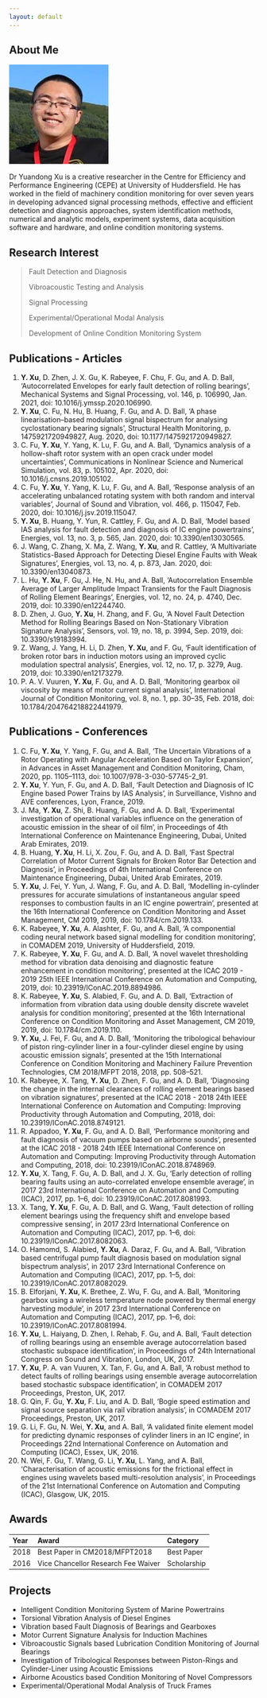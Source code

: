 ```yaml
---
layout: default
---
```


## About Me

<img class="profile-picture" src="assets/img/profile.jpg">

Dr Yuandong Xu is a creative researcher in the Centre for Efficiency and Performance Engineering (CEPE) at University of Huddersfield. He has worked in the field of machinery condition monitoring for over seven years in developing advanced signal processing methods, effective and efficient detection and diagnosis approaches, system identification methods, numerical and analytic models, experiment systems, data acquisition software and hardware, and online condition monitoring systems.

## Research Interest

>  Fault Detection and Diagnosis
>  
>  Vibroacoustic Testing and Analysis
>  
>  Signal Processing
>  
>  Experimental/Operational Modal Analysis
>  
>  Development of Online Condition Monitoring System

## Publications - Articles

1. **Y. Xu**, D. Zhen, J. X. Gu, K. Rabeyee, F. Chu, F. Gu, and A. D. Ball, ‘Autocorrelated Envelopes for early fault detection of rolling bearings’, Mechanical Systems and Signal Processing, vol. 146, p. 106990, Jan. 2021, doi: 10.1016/j.ymssp.2020.106990.
2. **Y. Xu**, C. Fu, N. Hu, B. Huang, F. Gu, and A. D. Ball, ‘A phase linearisation–based modulation signal bispectrum for analysing cyclostationary bearing signals’, Structural Health Monitoring, p. 1475921720949827, Aug. 2020, doi: 10.1177/1475921720949827.
3. C. Fu, **Y. Xu**, Y. Yang, K. Lu, F. Gu, and A. Ball, ‘Dynamics analysis of a hollow-shaft rotor system with an open crack under model uncertainties’, Communications in Nonlinear Science and Numerical Simulation, vol. 83, p. 105102, Apr. 2020, doi: 10.1016/j.cnsns.2019.105102.
4. C. Fu, **Y. Xu**, Y. Yang, K. Lu, F. Gu, and A. Ball, ‘Response analysis of an accelerating unbalanced rotating system with both random and interval variables’, Journal of Sound and Vibration, vol. 466, p. 115047, Feb. 2020, doi: 10.1016/j.jsv.2019.115047.
5. **Y. Xu**, B. Huang, Y. Yun, R. Cattley, F. Gu, and A. D. Ball, ‘Model based IAS analysis for fault detection and diagnosis of IC engine powertrains’, Energies, vol. 13, no. 3, p. 565, Jan. 2020, doi: 10.3390/en13030565.
6. J. Wang, C. Zhang, X. Ma, Z. Wang, **Y. Xu**, and R. Cattley, ‘A Multivariate Statistics-Based Approach for Detecting Diesel Engine Faults with Weak Signatures’, Energies, vol. 13, no. 4, p. 873, Jan. 2020, doi: 10.3390/en13040873.
7. L. Hu, **Y. Xu**, F. Gu, J. He, N. Hu, and A. Ball, ‘Autocorrelation Ensemble Average of Larger Amplitude Impact Transients for the Fault Diagnosis of Rolling Element Bearings’, Energies, vol. 12, no. 24, p. 4740, Dec. 2019, doi: 10.3390/en12244740.
8. D. Zhen, J. Guo, **Y. Xu**, H. Zhang, and F. Gu, ‘A Novel Fault Detection Method for Rolling Bearings Based on Non-Stationary Vibration Signature Analysis’, Sensors, vol. 19, no. 18, p. 3994, Sep. 2019, doi: 10.3390/s19183994.
9. Z. Wang, J. Yang, H. Li, D. Zhen, **Y. Xu**, and F. Gu, ‘Fault identification of broken rotor bars in induction motors using an improved cyclic modulation spectral analysis’, Energies, vol. 12, no. 17, p. 3279, Aug. 2019, doi: 10.3390/en12173279.
10. P. A. V. Vuuren, **Y. Xu**, F. Gu, and A. D. Ball, ‘Monitoring gearbox oil viscosity by means of motor current signal analysis’, International Journal of Condition Monitoring, vol. 8, no. 1, pp. 30–35, Feb. 2018, doi: 10.1784/204764218822441979.

## Publications - Conferences

1. C. Fu, **Y. Xu**, Y. Yang, F. Gu, and A. Ball, ‘The Uncertain Vibrations of a Rotor Operating with Angular Acceleration Based on Taylor Expansion’, in Advances in Asset Management and Condition Monitoring, Cham, 2020, pp. 1105–1113, doi: 10.1007/978-3-030-57745-2_91.
2. **Y. Xu**, Y. Yun, F. Gu, and A. D. Ball, ‘Fault Detection and Diagnosis of IC Engine based Power Trains by IAS Analysis’, in Surveillance, Vishno and AVE conferences, Lyon, France, 2019.
3. J. Ma, **Y. Xu**, Z. Shi, B. Huang, F. Gu, and A. D. Ball, ‘Experimental investigation of operational variables influence on the generation of acoustic emission in the shear of oil film’, in Proceedings of 4th International Conference on Maintenance Engineering, Dubai, United Arab Emirates, 2019.
4. B. Huang, **Y. Xu**, H. Li, X. Zou, F. Gu, and A. D. Ball, ‘Fast Spectral Correlation of Motor Current Signals for Broken Rotor Bar Detection and Diagnosis’, in Proceedings of 4th International Conference on Maintenance Engineering, Dubai, United Arab Emirates, 2019.
5. **Y. Xu**, J. Fei, Y. Yun, J. Wang, F. Gu, and A. D. Ball, ‘Modelling in-cylinder pressures for accurate simulations of instantaneous angular speed responses to combustion faults in an IC engine powertrain’, presented at the 16th International Conference on Condition Monitoring and Asset Management, CM 2019, 2019, doi: 10.1784/cm.2019.133.
6. K. Rabeyee, **Y. Xu**, A. Alashter, F. Gu, and A. Ball, ‘A componential coding neural network based signal modelling for condition monitoring’, in COMADEM 2019, University of Huddersfield, 2019.
7. K. Rabeyee, **Y. Xu**, F. Gu, and A. D. Ball, ‘A novel wavelet thresholding method for vibration data denoising and diagnostic feature enhancement in condition monitoring’, presented at the ICAC 2019 - 2019 25th IEEE International Conference on Automation and Computing, 2019, doi: 10.23919/IConAC.2019.8894986.
8. K. Rabeyee, **Y. Xu**, S. Alabied, F. Gu, and A. D. Ball, ‘Extraction of information from vibration data using double density discrete wavelet analysis for condition monitoring’, presented at the 16th International Conference on Condition Monitoring and Asset Management, CM 2019, 2019, doi: 10.1784/cm.2019.110.
9. **Y. Xu**, J. Fei, F. Gu, and A. D. Ball, ‘Monitoring the tribological behaviour of piston ring-cylinder liner in a four-cylinder diesel engine by using acoustic emission signals’, presented at the 15th International Conference on Condition Monitoring and Machinery Failure Prevention Technologies, CM 2018/MFPT 2018, 2018, pp. 508–521.
10. K. Rabeyee, X. Tang, **Y. Xu**, D. Zhen, F. Gu, and A. D. Ball, ‘Diagnosing the change in the internal clearances of rolling element bearings based on vibration signatures’, presented at the ICAC 2018 - 2018 24th IEEE International Conference on Automation and Computing: Improving Productivity through Automation and Computing, 2018, doi: 10.23919/IConAC.2018.8749121.
11. R. Appadoo, **Y. Xu**, F. Gu, and A. D. Ball, ‘Performance monitoring and fault diagnosis of vacuum pumps based on airborne sounds’, presented at the ICAC 2018 - 2018 24th IEEE International Conference on Automation and Computing: Improving Productivity through Automation and Computing, 2018, doi: 10.23919/IConAC.2018.8748969.
12. **Y. Xu**, X. Tang, F. Gu, A. D. Ball, and J. X. Gu, ‘Early detection of rolling bearing faults using an auto-correlated envelope ensemble average’, in 2017 23rd International Conference on Automation and Computing (ICAC), 2017, pp. 1–6, doi: 10.23919/IConAC.2017.8081993.
13. X. Tang, **Y. Xu**, F. Gu, A. D. Ball, and G. Wang, ‘Fault detection of rolling element bearings using the frequency shift and envelope based compressive sensing’, in 2017 23rd International Conference on Automation and Computing (ICAC), 2017, pp. 1–6, doi: 10.23919/IConAC.2017.8082063.
14. O. Hamomd, S. Alabied, **Y. Xu**, A. Daraz, F. Gu, and A. Ball, ‘Vibration based centrifugal pump fault diagnosis based on modulation signal bispectrum analysis’, in 2017 23rd International Conference on Automation and Computing (ICAC), 2017, pp. 1–5, doi: 10.23919/IConAC.2017.8082029.
15. B. Elforjani, **Y. Xu**, K. Brethee, Z. Wu, F. Gu, and A. Ball, ‘Monitoring gearbox using a wireless temperature node powered by thermal energy harvesting module’, in 2017 23rd International Conference on Automation and Computing (ICAC), 2017, pp. 1–6, doi: 10.23919/IConAC.2017.8081994.
16. **Y. Xu**, L. Haiyang, D. Zhen, I. Rehab, F. Gu, and A. Ball, ‘Fault detection of rolling bearings using an ensemble average autocorrelation based stochastic subspace identification’, in Proceedings of 24th International Congress on Sound and Vibration, London, UK, 2017.
17. **Y. Xu**, P. A. van Vuuren, X. Tan, F. Gu, and A. Ball, ‘A robust method to detect faults of rolling bearings using ensemble average autocorrelation based stochastic subspace identification’, in COMADEM 2017 Proceedings, Preston, UK, 2017.
18. G. Qin, F. Gu, **Y. Xu**, F. Liu, and A. D. Ball, ‘Bogie speed estimation and signal source separation via rail vibration analysis’, in COMADEM 2017 Proceedings, Preston, UK, 2017.
19. G. Li, F. Gu, N. Wei, **Y. Xu**, and A. Ball, ‘A validated finite element model for predicting dynamic responses of cylinder liners in an IC engine’, in Proceedings 22nd International Conference on Automation and Computing (ICAC), Essex, UK, 2016.
20. N. Wei, F. Gu, T. Wang, G. Li, **Y. Xu**, L. Yang, and A. Ball, ‘Characterisation of acoustic emissions for the frictional effect in engines using wavelets based multi-resolution analysis’, in Proceedings of the 21st International Conference on Automation and Computing (ICAC), Glasgow, UK, 2015.


## Awards

| Year | Award                               | Category    |
|:-----|:------------------------------------|:------------|
| 2018 | Best Paper in CM2018/MFPT2018       | Best Paper  |
| 2016 | Vice Chancellor Research Fee Waiver | Scholarship |


## Projects

* Intelligent Condition Monitoring System of Marine Powertrains
* Torsional Vibration Analysis of Diesel Engines
* Vibration based Fault Diagnosis of Bearings and Gearboxes
* Motor Current Signature Analysis for Induction Machines
* Vibroacoustic Signals based Lubrication Condition Monitoring of Journal Bearings
* Investigation of Tribological Responses between Piston-Rings and Cylinder-Liner using Acoustic Emissions
* Airborne Acoustics based Condition Monitoring of Novel Compressors
* Experimental/Operational Modal Analysis of Truck Frames








